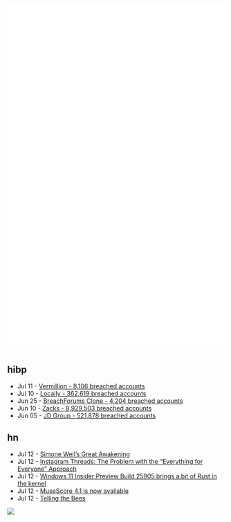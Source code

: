![Metrics](https://raw.githubusercontent.com/phixion/phixion/master/metrics.svg)

## hibp

<!--
for https://github.com/phixion/phixion/blob/main/.github/workflows/feeds.yml
-->
<!--START_SECTION:haveibeenpwnd-->
- Jul 11 - [Vermillion - 8,106 breached accounts](https://haveibeenpwned.com/PwnedWebsites#Vermillion)
- Jul 10 - [Locally - 362,619 breached accounts](https://haveibeenpwned.com/PwnedWebsites#Locally)
- Jun 25 - [BreachForums Clone - 4,204 breached accounts](https://haveibeenpwned.com/PwnedWebsites#BreachForumsClone)
- Jun 10 - [Zacks - 8,929,503 breached accounts](https://haveibeenpwned.com/PwnedWebsites#Zacks)
- Jun 05 - [JD Group - 521,878 breached accounts](https://haveibeenpwned.com/PwnedWebsites#JDGroup)
<!--END_SECTION:haveibeenpwnd-->

## hn

<!--
for https://github.com/phixion/phixion/blob/main/.github/workflows/feeds.yml
-->
<!--START_SECTION:hn-->
- Jul 12 - [Simone Weil’s Great Awakening](https://www.newstatesman.com/ideas/2023/07/simone-weil-great-awakening-wolfram-eilenberger)
- Jul 12 - [Instagram Threads: The Problem with the “Everything for Everyone” Approach](https://thisisunpacked.substack.com/p/instagram-threads-the-problem-with)
- Jul 12 - [Windows 11 Insider Preview Build 25905 brings a bit of Rust in the kernel](https://blogs.windows.com/windows-insider/2023/07/12/announcing-windows-11-insider-preview-build-25905/)
- Jul 12 - [MuseScore 4.1 is now available](https://musescore.org/en/4.1)
- Jul 12 - [Telling the Bees](https://en.wikipedia.org/wiki/Telling_the_bees)
<!--END_SECTION:hn-->

<!--
for https://yhype.me
-->
![](https://hit.yhype.me/github/profile?user_id=13013670)
